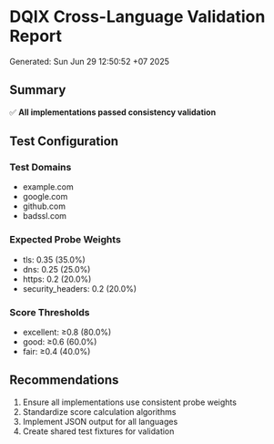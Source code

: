 # DQIX Cross-Language Validation Report

Generated: Sun Jun 29 12:50:52 +07 2025

## Summary

✅ **All implementations passed consistency validation**

## Test Configuration

### Test Domains
- example.com
- google.com
- github.com
- badssl.com

### Expected Probe Weights
- tls: 0.35 (35.0%)
- dns: 0.25 (25.0%)
- https: 0.2 (20.0%)
- security_headers: 0.2 (20.0%)

### Score Thresholds
- excellent: ≥0.8 (80.0%)
- good: ≥0.6 (60.0%)
- fair: ≥0.4 (40.0%)

## Recommendations

1. Ensure all implementations use consistent probe weights
2. Standardize score calculation algorithms
3. Implement JSON output for all languages
4. Create shared test fixtures for validation

